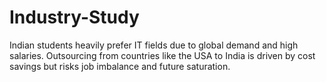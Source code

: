 # Industry-Study
Indian students heavily prefer IT fields due to global demand and high salaries. Outsourcing from countries like the USA to India is driven by cost savings but risks job imbalance and future saturation.

